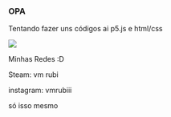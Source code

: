 ### OPA
Tentando fazer uns códigos ai
p5.js e html/css


![](https://media1.tenor.com/m/Pq86Q-fKRtwAAAAC/bocchi-the-rock-bocchi.gif)

Minhas Redes :D

Steam: vm rubi

instagram: vmrubiii

só isso mesmo
